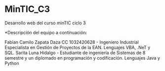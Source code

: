 # MinTIC_C3
Desarrollo web del curso minTIC ciclo 3

*Descripción del equipo a continuación:

Fabian Camilo Zapata Daza CC 1032420628 - Ingeniero Industrial Especialista en Gestión de Proyectos de la EAN. Lenguajes VBA, .NeT y SQL.
Sarita Luna Hidalgo - Estudiante de ingeniería de Sistemas de 8 semestre y un diplomado en programación y codificación. Lenguajes Java y Python
